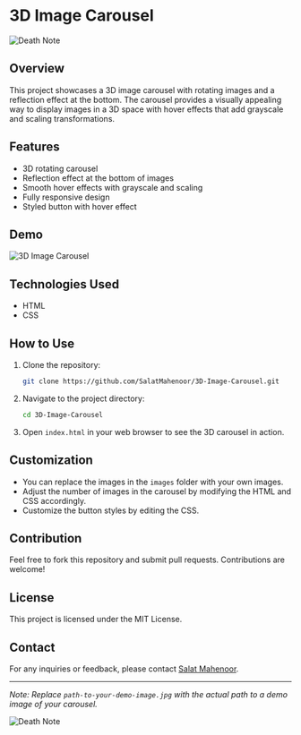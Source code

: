 # 3D Image Carousel

![Death Note](https://i.imgur.com/3U6kKtw.jpg)

## Overview

This project showcases a 3D image carousel with rotating images and a reflection effect at the bottom. The carousel provides a visually appealing way to display images in a 3D space with hover effects that add grayscale and scaling transformations.

## Features

- 3D rotating carousel
- Reflection effect at the bottom of images
- Smooth hover effects with grayscale and scaling
- Fully responsive design
- Styled button with hover effect

## Demo

![3D Image Carousel](path-to-your-demo-image.jpg)

## Technologies Used

- HTML
- CSS

## How to Use

1. Clone the repository:
    ```bash
    git clone https://github.com/SalatMahenoor/3D-Image-Carousel.git
    ```
2. Navigate to the project directory:
    ```bash
    cd 3D-Image-Carousel
    ```
3. Open `index.html` in your web browser to see the 3D carousel in action.

## Customization

- You can replace the images in the `images` folder with your own images.
- Adjust the number of images in the carousel by modifying the HTML and CSS accordingly.
- Customize the button styles by editing the CSS.

## Contribution

Feel free to fork this repository and submit pull requests. Contributions are welcome!

## License

This project is licensed under the MIT License.

## Contact

For any inquiries or feedback, please contact [Salat Mahenoor](https://github.com/SalatMahenoor).

---

*Note: Replace `path-to-your-demo-image.jpg` with the actual path to a demo image of your carousel.*

![Death Note](https://i.imgur.com/3U6kKtw.jpg)
